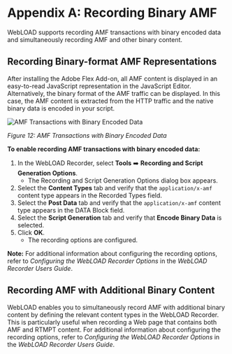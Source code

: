 # Appendix A: Recording Binary AMF

WebLOAD supports recording AMF transactions with binary encoded data and simultaneously recording AMF and other binary content.

## Recording Binary-format AMF Representations

After installing the Adobe Flex Add-on, all AMF content is displayed in an easy-to-read JavaScript representation in the JavaScript Editor. Alternatively, the binary format of the AMF traffic can be displayed. In this case, the AMF content is extracted from the HTTP traffic and the native binary data is encoded in your script.

![AMF Transactions with Binary Encoded Data](/images/adobe-flex/appendix-a/amf-transactions.png)

*Figure 12: AMF Transactions with Binary Encoded Data*

**To enable recording AMF transactions with binary encoded data:**

1. In the WebLOAD Recorder, select **Tools** ➡️ **Recording and Script Generation Options**.
    - The Recording and Script Generation Options dialog box appears.
2. Select the **Content Types** tab and verify that the `application/x-amf` content type appears in the Recorded Types field.
3. Select the **Post Data** tab and verify that the `application/x-amf` content type appears in the DATA Block field.
4. Select the **Script Generation** tab and verify that **Encode Binary Data** is selected.
5. Click **OK**.
    - The recording options are configured.

**Note:** For additional information about configuring the recording options, refer to *Configuring the WebLOAD Recorder Options* in the *WebLOAD Recorder Users Guide*.

## Recording AMF with Additional Binary Content

WebLOAD enables you to simultaneously record AMF with additional binary content by defining the relevant content types in the WebLOAD Recorder. This is particularly useful when recording a Web page that contains both AMF and RTMPT content. For additional information about configuring the recording options, refer to *Configuring the WebLOAD Recorder Options* in the *WebLOAD Recorder Users Guide*.